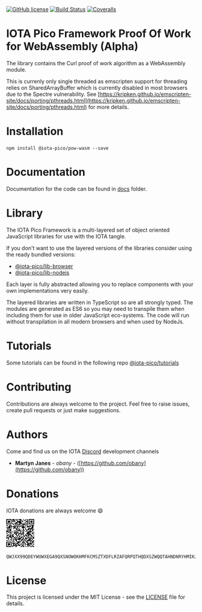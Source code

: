 [![GitHub license](https://img.shields.io/badge/license-MIT-blue.svg)](https://raw.githubusercontent.com/iota-pico/pow-wasm/master/LICENSE) [![Build Status](https://travis-ci.org/iota-pico/pow-wasm.svg?branch=master)](https://travis-ci.org/iota-pico/pow-wasm) 
[![Coveralls](https://img.shields.io/coveralls/iota-pico/pow-wasm.svg)](https://coveralls.io/github/iota-pico/pow-wasm)

# IOTA Pico Framework Proof Of Work for WebAssembly (**Alpha**)

The library contains the Curl proof of work algorithm as a WebAssembly module.

This is currenly only single threaded as emscripten support for threading relies on SharedArrayBuffer which is currently disabled in most browsers due to the Spectre vulnerability. See [https://kripken.github.io/emscripten-site/docs/porting/pthreads.html](https://kripken.github.io/emscripten-site/docs/porting/pthreads.html) for more details.

# Installation

```shell
npm install @iota-pico/pow-wasm --save
```

# Documentation

Documentation for the code can be found in [docs](https://github.com/iota-pico/pow-wasm/blob/master/docs/README.md) folder.

# Library

The IOTA Pico Framework is a multi-layered set of object oriented JavaScript libraries for use with the IOTA tangle.

If you don't want to use the layered versions of the libraries consider using the  ready bundled versions:

* [@iota-pico/lib-browser](https://github.com/iota-pico/lib-browser)
* [@iota-pico/lib-nodejs](https://github.com/iota-pico/lib-nodejs)

Each layer is fully abstracted allowing you to replace components with your own implementations very easily.

The layered libraries are written in TypeScript so are all strongly typed. The modules are generated as ES6 so you may need to transpile them when including them for use in older JavaScript eco-systems. The code will run without transpilation in all modern browsers and when used by NodeJs.

# Tutorials

Some tutorials can be found in the following repo [@iota-pico/tutorials](https://github.com/iota-pico/tutorials)

# Contributing

Contributions are always welcome to the project. Feel free to raise issues, create pull requests or just make suggestions.

# Authors

Come and find us on the IOTA [Discord](https://discordapp.com/invite/fNGZXvh) development channels

* **Martyn Janes** - *obany* - ([https://github.com/obany](https://github.com/obany))

# Donations

IOTA donations are always welcome :smile:

![QR Code for Trinity](https://raw.githubusercontent.com/iota-pico/pow-wasm/master/donation.png)

```shell
QWJXX99QDEYWUWXEGA9QXSNOWOKHMFKCMSZTXDFLRZAFQRPQTHQDXSZWQQTAHNDNRYHMIKJYWQLKTFHBWSAOJDHAMB
```

# License

This project is licensed under the MIT License - see the [LICENSE](https://github.com/iota-pico/pow-wasm/blob/master/LICENSE) file for details.
